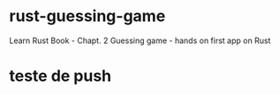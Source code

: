 # rust-guessing-game
Learn Rust Book - Chapt. 2 Guessing game - hands on first app on Rust

# teste de push